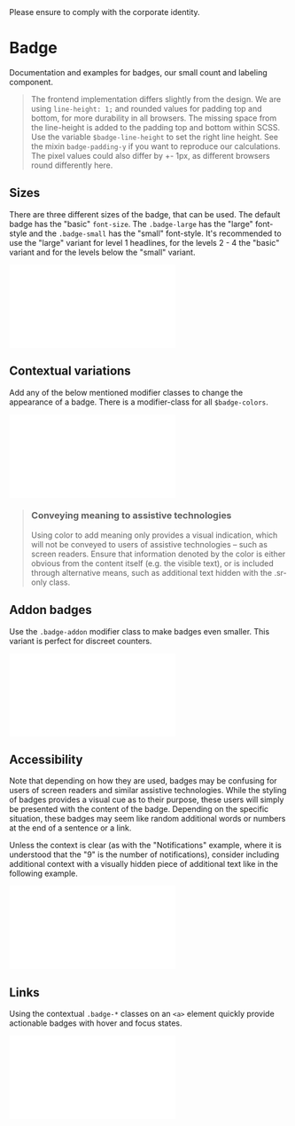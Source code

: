 <AlertInfo alertHeadline="Modifiable">
Please ensure to comply with the corporate identity.
</AlertInfo>

# Badge

Documentation and examples for badges, our small count and labeling component.

> The frontend implementation differs slightly from the design. We are using `line-height: 1;` and rounded values for padding top and bottom, for more durability in all browsers. The missing space from the line-height is added to the padding top and bottom within SCSS. Use the variable `$badge-line-height` to set the right line height. See the mixin `badge-padding-y` if you want to reproduce our calculations. The pixel values could also differ by +- 1px, as different browsers round differently here.

## Sizes

There are three different sizes of the badge, that can be used. The default badge has the "basic" `font-size`. The `.badge-large` has the "large" font-style and the `.badge-small` has the "small" font-style. It's recommended to use the "large" variant for level 1 headlines, for the levels 2 - 4 the "basic" variant and for the levels below the "small" variant.

<ContentRack
    fields='
        "preview": {
            "src": "examples/BadgeSize.html",
            "type": "link"
        },
        "<html>":{
            "src": "examples/BadgeSize.html",
            "type": "content",
            "selector": "#app"
        }
    '
 />

![BadgeSize](examples/BadgeSize.html)


## Contextual variations

Add any of the below mentioned modifier classes to change the appearance of a badge. There is a modifier-class for all `$badge-colors`.

<ContentRack
    fields='
        "preview": {
            "src": "examples/BadgeColor.html",
            "type": "link"
        },
        "<html>":{
            "src": "examples/BadgeColor.html",
            "type": "content",
            "selector": "#app"
        }
    '
 />

![BadgeColor](examples/BadgeColor.html)

> ### Conveying meaning to assistive technologies
>
> Using color to add meaning only provides a visual indication, which will not be conveyed to users of assistive technologies – such as screen readers. Ensure that information denoted by the color is either obvious from the content itself (e.g. the visible text), or is included through alternative means, such as additional text hidden with the .sr-only class.


## Addon badges

Use the `.badge-addon` modifier class to make badges even smaller. This variant is perfect for discreet counters.

<ContentRack
    fields='
        "preview": {
            "src": "examples/BadgeAddon.html",
            "type": "link"
        },
        "<html>":{
            "src": "examples/BadgeAddon.html",
            "type": "content",
            "selector": "#app"
        }
    '
 />

![BadgeAddon](examples/BadgeAddon.html)

## Accessibility

Note that depending on how they are used, badges may be confusing for users of screen readers and similar assistive technologies. While the styling of badges provides a visual cue as to their purpose, these users will simply be presented with the content of the badge. Depending on the specific situation, these badges may seem like random additional words or numbers at the end of a sentence or a link.

Unless the context is clear (as with the "Notifications" example, where it is understood that the "9" is the number of notifications), consider including additional context with a visually hidden piece of additional text like in the following example.

<ContentRack
    fields='
        "preview": {
            "src": "examples/BadgeAccessibility.html",
            "type": "link"
        },
        "<html>":{
            "src": "examples/BadgeAccessibility.html",
            "type": "content",
            "selector": "#app"
        }
    '
 />

![BadgeAccessibility](examples/BadgeAccessibility.html)

## Links

Using the contextual `.badge-*` classes on an `<a>` element quickly provide actionable badges with hover and focus states.

<ContentRack
    fields='
        "preview": {
            "src": "examples/BadgeLinks.html",
            "type": "link"
        },
        "<html>":{
            "src": "examples/BadgeLinks.html",
            "type": "content",
            "selector": "#app"
        }
    '
 />

![BadgeLinks](examples/BadgeLinks.html)
